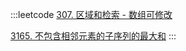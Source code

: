 
:::leetcode
[307. 区域和检索 - 数组可修改](https://leetcode.cn/problems/range-sum-query-mutable/)

[3165. 不包含相邻元素的子序列的最大和](https://leetcode.cn/problems/maximum-sum-of-subsequence-with-non-adjacent-elements/)
:::
